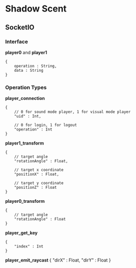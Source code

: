 # Shadow Scent

## SocketIO

### Interface

**player0** and **player1**

```
{
	operation : String,
	data : String
}
```

### Operation Types

**player_connection**

```
{
	// 0 for sound mode player, 1 for visual mode player
	"uid" : Int,

	// 0 for login, 1 for logout
	"operation" : Int
}
```

**player1_transform**

```
{
	// target angle
	"rotationAngle" : Float,

	// target x coordinate
	"positionX" : Float,

	// target y coordinate
	"positionZ" : Float
}
```

**player0_transform**

```
{
	// target angle
	"rotationAngle" : Float
}
```

**player_get_key**
```
{
	"index" : Int
}
```

**player_emit_raycast**
{
	"dirX" : Float,
	"dirY" : Float 
}
